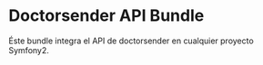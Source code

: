 Doctorsender API Bundle
===================

Éste bundle integra el API de doctorsender en cualquier proyecto Symfony2.

